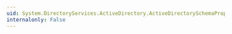 ```yaml
---
uid: System.DirectoryServices.ActiveDirectory.ActiveDirectorySchemaProperty
internalonly: False
---
```

